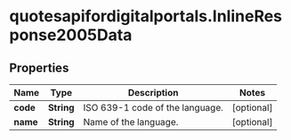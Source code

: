 # quotesapifordigitalportals.InlineResponse2005Data

## Properties

Name | Type | Description | Notes
------------ | ------------- | ------------- | -------------
**code** | **String** | ISO 639-1 code of the language. | [optional] 
**name** | **String** | Name of the language. | [optional] 


